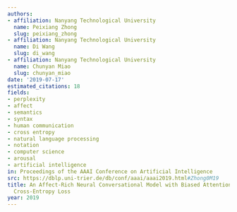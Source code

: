 ```yaml
---
authors:
- affiliation: Nanyang Technological University
  name: Peixiang Zhong
  slug: peixiang_zhong
- affiliation: Nanyang Technological University
  name: Di Wang
  slug: di_wang
- affiliation: Nanyang Technological University
  name: Chunyan Miao
  slug: chunyan_miao
date: '2019-07-17'
estimated_citations: 18
fields:
- perplexity
- affect
- semantics
- syntax
- human communication
- cross entropy
- natural language processing
- notation
- computer science
- arousal
- artificial intelligence
in: Proceedings of the AAAI Conference on Artificial Intelligence
src: https://dblp.uni-trier.de/db/conf/aaai/aaai2019.html#Zhong0M19
title: An Affect-Rich Neural Conversational Model with Biased Attention and Weighted
  Cross-Entropy Loss
year: 2019
---
```

